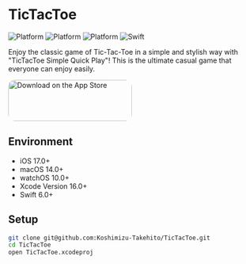 # TicTacToe

![Platform](https://img.shields.io/badge/platform-iOS-blue.svg)
![Platform](https://img.shields.io/badge/platform-watchOS-blue.svg)
![Platform](https://img.shields.io/badge/platform-macOS-blue.svg)
![Swift](https://img.shields.io/badge/swift-6.0-orange.svg)

Enjoy the classic game of Tic-Tac-Toe in a simple and stylish way with "TicTacToe Simple Quick Play"! This is the ultimate casual game that everyone can enjoy easily.

<a href="https://apps.apple.com/jp/app/id6470109613" style="display: inline-block; overflow: hidden; border-radius: 13px; width: 250px; height: 83px;"><img src="https://tools.applemediaservices.com/api/badges/download-on-the-app-store/black/en-us?size=250x83&amp;releaseDate=1593561600&h=b17e195bc020808628890cbe7fcde25f" alt="Download on the App Store" style="border-radius: 13px; width: 250px; height: 83px;"></a>

## Environment

- iOS 17.0+
- macOS 14.0+
- watchOS 10.0+
- Xcode Version 16.0+
- Swift 6.0+

## Setup

```bash
git clone git@github.com:Koshimizu-Takehito/TicTacToe.git
cd TicTacToe
open TicTacToe.xcodeproj
```